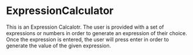 # ExpressionCalculator

This is an Expression Calcalotr. The user is provided with a set of expressions or numbers in order to generate an expression
of their choice. Once the expression is entered, the user will press enter in order to generate the value of the given expression.
